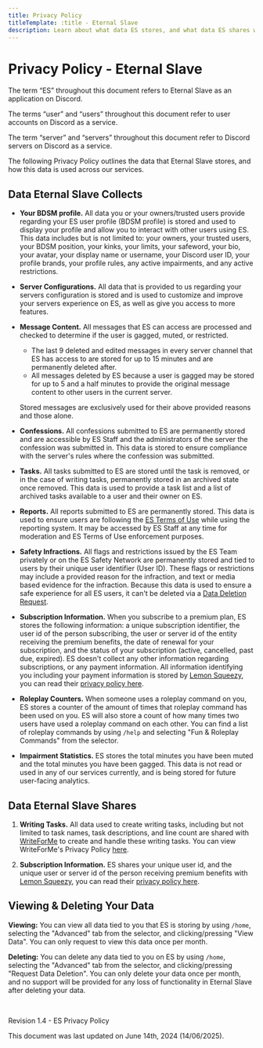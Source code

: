 ```yaml
---
title: Privacy Policy
titleTemplate: :title - Eternal Slave
description: Learn about what data ES stores, and what data ES shares with others.
---
```


# Privacy Policy - Eternal Slave
The term “ES” throughout this document refers to Eternal Slave as an application on Discord.

The terms “user” and “users” throughout this document refer to user accounts on Discord as a service.

The term “server” and “servers” throughout this document refer to Discord servers on Discord as a service.

The following Privacy Policy outlines the data that Eternal Slave stores, and how this data is used across our services.


## Data Eternal Slave Collects
- **Your BDSM profile.** All data you or your owners/trusted users provide regarding your ES user profile (BDSM profile) is stored and used to display your
profile and allow you to interact with other users using ES. This data includes but is not limited to: your owners, your trusted users, your BDSM position,
your kinks, your limits, your safeword, your bio, your avatar, your display name or username, your Discord user ID,
your profile brands, your profile rules, any active impairments, and any active restrictions.

- **Server Configurations.** All data that is provided to us regarding your servers configuration is stored and is
used to customize and improve your servers experience on ES, as well as give you access to more features.

- **Message Content.** All messages that ES can access are processed and checked to determine if the user is gagged, muted, or restricted.
  - The last 9 deleted and edited messages in every server channel that ES has access to are stored for up to 15 minutes and are permanently deleted after.
  - All messages deleted by ES because a user is gagged may be stored for up to 5 and a half minutes to provide the original message content to other
    users in the current server.

  Stored messages are exclusively used for their above provided reasons and those alone.

- **Confessions.** All confessions submitted to ES are permanently stored and are accessible by ES Staff and the administrators of the server
the confession was submitted in. This data is stored to ensure compliance with the server's rules where the confession was submitted.

- **Tasks.** All tasks submitted to ES are stored until the task is removed, or in the case of writing tasks, permanently stored in an archived state once removed.
This data is used to provide a task list and a list of archived tasks available to a user and their owner on ES.

- **Reports.** All reports submitted to ES are permanently stored. This data is used to ensure users are following the [ES Terms of Use](/legal/terms)
while using the reporting system. It may be accessed by ES Staff at any time for moderation and ES Terms of Use enforcement purposes.

- **Safety Infractions.** All flags and restrictions issued by the ES Team privately or on the ES Safety Network are permanently stored and tied to users by
their unique user identifier (User ID). These flags or restrictions may include a provided reason for the infraction, and text or media based evidence for the
infraction. Because this data is used to ensure a safe experience for all ES users, it can't be deleted via a [Data Deletion Request](#viewing--deleting-your-data).

- **Subscription Information.** When you subscribe to a premium plan, ES stores the following information: a unique subscription identifier,
the user id of the person subscribing, the user or server id of the entity receiving the premium benefits, the date of renewal for your subscription,
and the status of your subscription (active, cancelled, past due, expired). ES doesn't collect any other information regarding subscriptions,
or any payment information. All information identifying you including your payment information is stored by [Lemon Squeezy](https://lemonsqueezy.com),
you can read their [privacy policy here](https://www.lemonsqueezy.com/privacy).

- **Roleplay Counters.** When someone uses a roleplay command on you, ES stores a counter of the amount of times
that roleplay command has been used on you.
ES will also store a count of how many times two users have used a roleplay command on each other.
You can find a list of roleplay commands by using `/help` and selecting "Fun & Roleplay Commands" from the selector.

- **Impairment Statistics.** ES stores the total minutes you have been muted and the total minutes you have been gagged.
This data is not read or used in any of our services currently, and is being stored for future user-facing analytics.

## Data Eternal Slave Shares
1. **Writing Tasks.** All data used to create writing tasks, including but not limited to task names, task descriptions,
and line count are shared with [WriteForMe](https://writeforme.org) to create and handle these writing tasks.
You can view WriteForMe's Privacy Policy [here](https://writeforme.org/terms).

2. **Subscription Information.** ES shares your unique user id, and the unique user or server id of the person receiving premium benefits with
[Lemon Squeezy](https://lemonsqueezy.com), you can read their [privacy policy here](https://www.lemonsqueezy.com/privacy).

## Viewing & Deleting Your Data
**Viewing:** You can view all data tied to you that ES is storing by using `/home`, selecting the "Advanced" tab from the selector, and clicking/pressing "View Data".
You can only request to view this data once per month.

**Deleting:** You can delete any data tied to you on ES by using `/home`, selecting the "Advanced" tab from the selector, and clicking/pressing "Request Data Deletion".
You can only delete your data once per month, and no support will be provided for any loss of functionality in Eternal Slave after deleting your data.

<br/>

Revision 1.4 - ES Privacy Policy

This document was last updated on June 14th, 2024 (14/06/2025).
